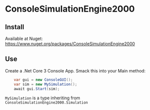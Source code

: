 # ConsoleSimulationEngine2000

## Install

Available at Nuget: https://www.nuget.org/packages/ConsoleSimulationEngine2000

## Use

Create a .Net Core 3 Console App. Smack this into your Main method:

```csharp
    var gui = new ConsoleGUI();
    var sim = new MySimulation();
    await gui.Start(sim);
```

`MySimulation` is a type inheriting from `ConsoleSimulationEngine2000.Simulation` 
